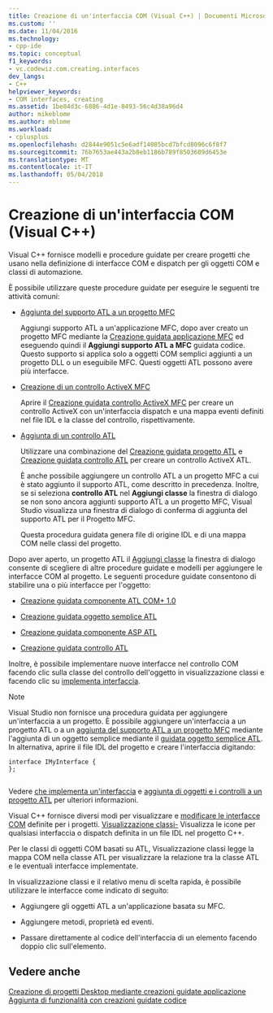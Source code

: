 ```yaml
---
title: Creazione di un'interfaccia COM (Visual C++) | Documenti Microsoft
ms.custom: ''
ms.date: 11/04/2016
ms.technology:
- cpp-ide
ms.topic: conceptual
f1_keywords:
- vc.codewiz.com.creating.interfaces
dev_langs:
- C++
helpviewer_keywords:
- COM interfaces, creating
ms.assetid: 1be84d3c-6886-4d1e-8493-56c4d38a96d4
author: mikeblome
ms.author: mblome
ms.workload:
- cplusplus
ms.openlocfilehash: d2844e9051c5e6adf14085bcd7bfcd8096c6f8f7
ms.sourcegitcommit: 76b7653ae443a2b8eb1186b789f8503609d6453e
ms.translationtype: MT
ms.contentlocale: it-IT
ms.lasthandoff: 05/04/2018
---
```

# <a name="creating-a-com-interface-visual-c"></a>Creazione di un'interfaccia COM (Visual C++)
Visual C++ fornisce modelli e procedure guidate per creare progetti che usano nella definizione di interfacce COM e dispatch per gli oggetti COM e classi di automazione.  
  
 È possibile utilizzare queste procedure guidate per eseguire le seguenti tre attività comuni:  
  
-   [Aggiunta del supporto ATL a un progetto MFC](../mfc/reference/adding-atl-support-to-your-mfc-project.md)  
  
     Aggiungi supporto ATL a un'applicazione MFC, dopo aver creato un progetto MFC mediante la [Creazione guidata applicazione MFC](../mfc/reference/mfc-application-wizard.md) ed eseguendo quindi il **Aggiungi supporto ATL a MFC** guidata codice. Questo supporto si applica solo a oggetti COM semplici aggiunti a un progetto DLL o un eseguibile MFC. Questi oggetti ATL possono avere più interfacce.  
  
-   [Creazione di un controllo ActiveX MFC](../mfc/reference/creating-an-mfc-activex-control.md)  
  
     Aprire il [Creazione guidata controllo ActiveX MFC](../mfc/reference/mfc-activex-control-wizard.md) per creare un controllo ActiveX con un'interfaccia dispatch e una mappa eventi definiti nel file IDL e la classe del controllo, rispettivamente.  
  
-   [Aggiunta di un controllo ATL](../atl/reference/adding-an-atl-control.md)  
  
     Utilizzare una combinazione del [Creazione guidata progetto ATL](../atl/reference/atl-project-wizard.md) e [Creazione guidata controllo ATL](../atl/reference/atl-control-wizard.md) per creare un controllo ActiveX ATL.  
  
     È anche possibile aggiungere un controllo ATL a un progetto MFC a cui è stato aggiunto il supporto ATL, come descritto in precedenza. Inoltre, se si seleziona **controllo ATL** nel **Aggiungi classe** la finestra di dialogo se non sono ancora aggiunti supporto ATL a un progetto MFC, Visual Studio visualizza una finestra di dialogo di conferma di aggiunta del supporto ATL per il Progetto MFC.  
  
     Questa procedura guidata genera file di origine IDL e di una mappa COM nelle classi del progetto.  
  
 Dopo aver aperto, un progetto ATL il [Aggiungi classe](../ide/add-class-dialog-box.md) la finestra di dialogo consente di scegliere di altre procedure guidate e modelli per aggiungere le interfacce COM al progetto. Le seguenti procedure guidate consentono di stabilire una o più interfacce per l'oggetto:  
  
-   [Creazione guidata componente ATL COM+ 1.0](../atl/reference/atl-com-plus-1-0-component-wizard.md)  
  
-   [Creazione guidata oggetto semplice ATL](../atl/reference/atl-simple-object-wizard.md)  
  
-   [Creazione guidata componente ASP ATL](../atl/reference/atl-active-server-page-component-wizard.md)  
  
-   [Creazione guidata controllo ATL](../atl/reference/atl-control-wizard.md)  
  
 Inoltre, è possibile implementare nuove interfacce nel controllo COM facendo clic sulla classe del controllo dell'oggetto in visualizzazione classi e facendo clic su [implementa interfaccia](../ide/implement-interface-wizard.md).  
  
> [!NOTE]
>  Visual Studio non fornisce una procedura guidata per aggiungere un'interfaccia a un progetto. È possibile aggiungere un'interfaccia a un progetto ATL o a un [aggiunta del supporto ATL a un progetto MFC](../mfc/reference/adding-atl-support-to-your-mfc-project.md) mediante l'aggiunta di un oggetto semplice mediante il [guidata oggetto semplice ATL](../atl/reference/atl-simple-object-wizard.md). In alternativa, aprire il file IDL del progetto e creare l'interfaccia digitando:  
  
```  
interface IMyInterface {  
};  
  
```  
  
 Vedere [che implementa un'interfaccia](../ide/implementing-an-interface-visual-cpp.md) e [aggiunta di oggetti e i controlli a un progetto ATL](../atl/reference/adding-objects-and-controls-to-an-atl-project.md) per ulteriori informazioni.  
  
 Visual C++ fornisce diversi modi per visualizzare e [modificare le interfacce COM](../ide/editing-a-com-interface.md) definite per i progetti. [Visualizzazione classi-](http://msdn.microsoft.com/en-us/8d7430a9-3e33-454c-a9e1-a85e3d2db925) Visualizza le icone per qualsiasi interfaccia o dispatch definita in un file IDL nel progetto C++.  
  
 Per le classi di oggetti COM basati su ATL, Visualizzazione classi legge la mappa COM nella classe ATL per visualizzare la relazione tra la classe ATL e le eventuali interfacce implementate.  
  
 In visualizzazione classi e il relativo menu di scelta rapida, è possibile utilizzare le interfacce come indicato di seguito:  
  
-   Aggiungere gli oggetti ATL a un'applicazione basata su MFC.  
  
-   Aggiungere metodi, proprietà ed eventi.  
  
-   Passare direttamente al codice dell'interfaccia di un elemento facendo doppio clic sull'elemento.  
  
## <a name="see-also"></a>Vedere anche  
 [Creazione di progetti Desktop mediante creazioni guidate applicazione](../ide/creating-desktop-projects-by-using-application-wizards.md)   
 [Aggiunta di funzionalità con creazioni guidate codice](../ide/adding-functionality-with-code-wizards-cpp.md)